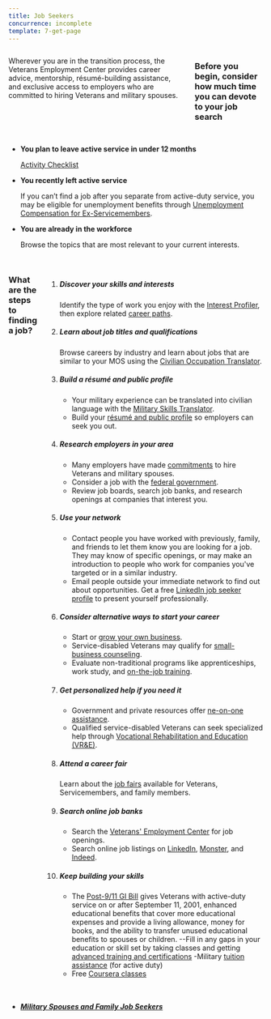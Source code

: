 ```yaml
---
title: Job Seekers
concurrence: incomplete
template: 7-get-page
---
```



<div class="main interior" role="main" markdown="0">
<div class="section one" markdown="0">
<div class="row" markdown="0">
<div class="small-12 medium-9 columns left"  markdown="1">

Wherever you are in the transition process, the Veterans Employment Center provides career advice, mentorship, résumé-building assistance, and exclusive access to employers who are committed to hiring Veterans and military spouses.

### Before you begin, consider how much time you can devote to your job search

</div>

<div class="small-12 medium-9 columns left"  markdown="1">

- **You plan to leave active service in under 12 months**
  
  [Activity Checklist](/_dummy-placeholder.html)

- **You recently left active service**
  
  If you can’t find a job after you separate from active-duty service, you may be eligible for unemployment benefits through [Unemployment Compensation for Ex-Servicemembers](/_dummy-placeholder.html).

- **You are already in the workforce**
  
  Browse the topics that are most relevant to your current interests.

</div>

</div>
</div>

<div class="row" markdown="0">
<div class="small-12 columns divider margin top"  markdown="1">

### What are the steps to finding a job?

<ol class="process">
<li class="step one wow fadeIn animated">

<div markdown="1">

##### Discover your skills and interests

Identify the type of work you enjoy with the [Interest Profiler](/_dummy-placeholder.html), then explore related [career paths](https://www.mynextmove.org/).

</div>

</li>

<li class="step two wow fadeIn animated">

<div markdown="1">

##### Learn about job titles and qualifications

Browse careers by industry and learn about jobs that are similar to your MOS using the [Civilian Occupation Translator](/_dummy-placeholder.html).

</div>

</li>

<li class="step three wow fadeIn animated">

<div markdown="1">

##### Build a résumé and public profile

- Your military experience can be translated into civilian language with the [Military Skills Translator](/_dummy-placeholder.html).
- Build your [résumé and public profile](/_dummy-placeholder.html) so employers can seek you out.

</div>

</li>

<li class="step four wow fadeIn animated">

<div markdown="1">

##### Research employers in your area

- Many employers have made [commitments](/_dummy-placeholder.html) to hire Veterans and military spouses.
- Consider a job with the [federal government](/_dummy-placeholder.html).
- Review job boards, search job banks, and research openings at companies that interest you.

</div>

</li>

<li class="step five wow fadeIn animated">

<div markdown="1">

##### Use your network

- Contact people you have worked with previously, family, and friends to let them know you are looking for a job. They may know of specific openings, or may make an introduction to people who work for companies you've targeted or in a similar industry. 
- Email people outside your immediate network to find out about opportunities. Get a free [LinkedIn job seeker profile](/_dummy-placeholder.html) to present yourself professionally.

</div>

</li>

<li class="step six wow fadeIn animated">

<div markdown="1">

##### Consider alternative ways to start your career

- Start or [grow your own business](/_dummy-placeholder.html). 
- Service-disabled Veterans may qualify for [small-business counseling](/_dummy-placeholder.html).
- Evaluate non-traditional programs like apprenticeships, work study, and [on-the-job training](/_dummy-placeholder.html).

</div>

</li>

<li class="step seven wow fadeIn animated">

<div markdown="1">

##### Get personalized help if you need it

- Government and private resources offer [ne-on-one assistance](/_dummy-placeholder.html).
- Qualified service-disabled Veterans can seek specialized help through [Vocational Rehabilitation and Education (VR&E)](/_dummy-placeholder.html).

</div>

</li>

<li class="step eight wow fadeIn animated">

<div markdown="1">

##### Attend a career fair

Learn about the [job fairs](/_dummy-placeholder.html) available for Veterans, Servicemembers, and family members.

</div>

</li>

<li class="step nine wow fadeIn animated">

<div markdown="1">

##### Search online job banks

- Search the [Veterans' Employment Center](/_dummy-placeholder.html) for job openings.
- Search online job listings on [LinkedIn](http://www.linkedin.com/), [Monster](http://www.monster.com/), and [Indeed](http://www.indeed.com/).
</div>

</li>

<li class="step last ten wow fadeIn animated">

<div markdown="1">

##### Keep building your skills

- The [Post-9/11 GI Bill](/education/gi-bill/) gives Veterans with active-duty service on or after September 11, 2001, enhanced educational benefits that cover more educational expenses and provide a living allowance, money for books, and the ability to transfer unused educational benefits to spouses or children.
--Fill in any gaps in your education or skill set by taking classes and getting  [advanced training and certifications](/education/advanced-training-and-certifications/)
-Military [tuition assistance]( http://www.military.com/education/money-for-school/tuition-assistance-ta-program-overview.html) (for active duty)
- Free [Coursera classes](https://www.surveymonkey.com/r/QSGQRFN)

</div>

</li>

</ol>

</div>
</div>
</div>

<div class="navigation">
  <div class="row">
    <div class="small-12 columns">
      <ul class="small-block-grid-1 medium-block-grid-3 cards small">
        <li>
          <a href="/_dummy-placeholder.html">
            <h5>Military Spouses and Family Job Seekers</h5>
          </a>
        </li>
      </ul>
    </div>
  </div>
</div>
